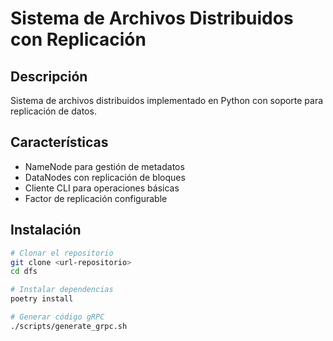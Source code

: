 # Sistema de Archivos Distribuidos con Replicación

## Descripción
Sistema de archivos distribuidos implementado en Python con soporte para replicación de datos.

## Características
- NameNode para gestión de metadatos
- DataNodes con replicación de bloques
- Cliente CLI para operaciones básicas
- Factor de replicación configurable


## Instalación
```bash
# Clonar el repositorio
git clone <url-repositorio>
cd dfs

# Instalar dependencias
poetry install

# Generar código gRPC
./scripts/generate_grpc.sh